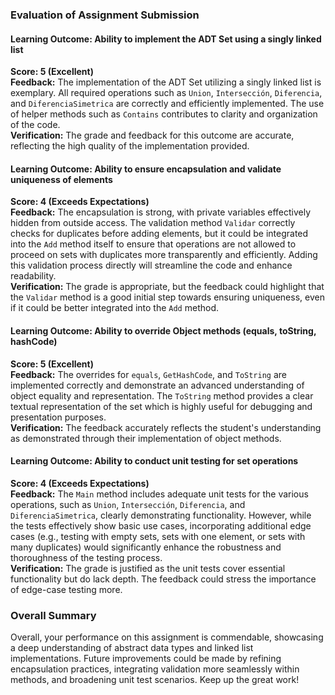 ### Evaluation of Assignment Submission

#### Learning Outcome: Ability to implement the ADT Set using a singly linked list
**Score: 5 (Excellent)**  
**Feedback:** The implementation of the ADT Set utilizing a singly linked list is exemplary. All required operations such as `Union`, `Intersección`, `Diferencia`, and `DiferenciaSimetrica` are correctly and efficiently implemented. The use of helper methods such as `Contains` contributes to clarity and organization of the code.  
**Verification:** The grade and feedback for this outcome are accurate, reflecting the high quality of the implementation provided.

#### Learning Outcome: Ability to ensure encapsulation and validate uniqueness of elements
**Score: 4 (Exceeds Expectations)**  
**Feedback:** The encapsulation is strong, with private variables effectively hidden from outside access. The validation method `Validar` correctly checks for duplicates before adding elements, but it could be integrated into the `Add` method itself to ensure that operations are not allowed to proceed on sets with duplicates more transparently and efficiently. Adding this validation process directly will streamline the code and enhance readability.  
**Verification:** The grade is appropriate, but the feedback could highlight that the `Validar` method is a good initial step towards ensuring uniqueness, even if it could be better integrated into the `Add` method.

#### Learning Outcome: Ability to override Object methods (equals, toString, hashCode)
**Score: 5 (Excellent)**  
**Feedback:** The overrides for `equals`, `GetHashCode`, and `ToString` are implemented correctly and demonstrate an advanced understanding of object equality and representation. The `ToString` method provides a clear textual representation of the set which is highly useful for debugging and presentation purposes.  
**Verification:** The feedback accurately reflects the student's understanding as demonstrated through their implementation of object methods.

#### Learning Outcome: Ability to conduct unit testing for set operations
**Score: 4 (Exceeds Expectations)**  
**Feedback:** The `Main` method includes adequate unit tests for the various operations, such as `Union`, `Intersección`, `Diferencia`, and `DiferenciaSimetrica`, clearly demonstrating functionality. However, while the tests effectively show basic use cases, incorporating additional edge cases (e.g., testing with empty sets, sets with one element, or sets with many duplicates) would significantly enhance the robustness and thoroughness of the testing process.  
**Verification:** The grade is justified as the unit tests cover essential functionality but do lack depth. The feedback could stress the importance of edge-case testing more.

### Overall Summary
Overall, your performance on this assignment is commendable, showcasing a deep understanding of abstract data types and linked list implementations. Future improvements could be made by refining encapsulation practices, integrating validation more seamlessly within methods, and broadening unit test scenarios. Keep up the great work!